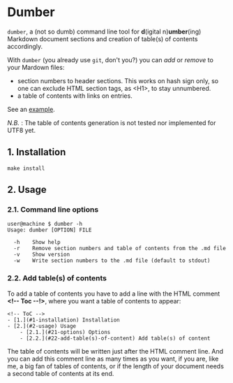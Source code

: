 <h1>Dumber</h1>

`dumber`, a (not so dumb) command line tool for **d**(igital n)**umber**(ing) Markdown document sections and creation of table(s) of contents accordingly.

With `dumber` (you already use `git`, don't you?) you can *add* or *remove* to your Mardown files:

- section numbers to header sections. This works on hash sign only, so one can exclude HTML section tags, as &lt;H1&gt;, to stay unnumbered.
- a table of contents with links on entries.

See an [example](./example.md).

_N.B._ : The table of contents generation is not tested nor implemented for UTF8 yet.

## 1. Installation

```
make install
```

## 2. Usage

### 2.1. Command line options
```
user@machine $ dumber -h
Usage: dumber [OPTION] FILE

  -h    Show help
  -r    Remove section numbers and table of contents from the .md file
  -v    Show version
  -w    Write section numbers to the .md file (default to stdout)
```

### 2.2. Add table(s) of contents

To add a table of contents you have to add a line with the HTML comment **&lt;!-- Toc --!&gt;**, where you want a table of contents to appear:

```
<!-- ToC -->
- [1.](#1-installation) Installation
- [2.](#2-usage) Usage
    - [2.1.](#21-options) Options
    - [2.2.](#22-add-table(s)-of-content) Add table(s) of content
```

The table of contents will be written just after the HTML comment line. And you can add this comment line as many times as you want, if you are, like me, a big fan of tables of contents, or if the length of your document needs a second table of contents at its end.


